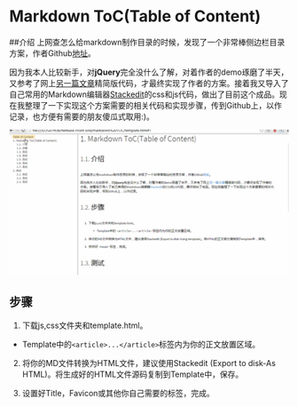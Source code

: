 
# Markdown ToC(Table of Content)

##介绍
上网查怎么给markdown制作目录的时候，发现了一个非常棒侧边栏目录方案，作者Github[地址](https://github.com/i5ting/i5ting_ztree_toc)。

因为我本人比较新手，对**jQuery**完全没什么了解，对着作者的demo琢磨了半天，又参考了网上[另一篇文章](http://www.jianshu.com/p/34c92cbd0aaf/)精简版代码，才最终实现了作者的方案。接着我又导入了自己常用的Markdown编辑器[Stackedit](https://stackedit.io/)的css和js代码，做出了目前这个成品。现在我整理了一下实现这个方案需要的相关代码和实现步骤，传到Github上，以作记录，也方便有需要的朋友傻瓜式取用:)。

![示例](https://github.com/Light1980/Netease-Front-End/blob/master/markdown-TOC/img/markdown-ToC.gif?raw=true)

## 步骤

1. 下载js,css文件夹和template.html。

 + Template中的<code>&lt;article\>...&lt;/article></code>标签内为你的正文放置区域。

2. 将你的MD文件转换为HTML文件，建议使用Stackedit (Export to disk-As HTML)。将生成好的HTML文件源码复制到Template中，保存。

3. 设置好Title，Favicon或其他你自己需要的标签，完成。

